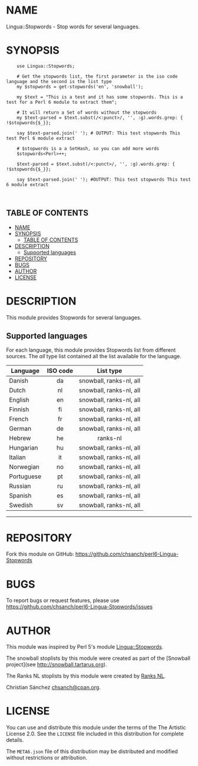 # NAME

Lingua::Stopwords - Stop words for several languages.

# SYNOPSIS

```perl6
    use Lingua::Stopwords;

    # Get the stopwords list, the first parameter is the iso code language and the second is the list type
    my $stopwords = get-stopwords('en', 'snowball');

    my $text = "This is a test and it has some stopwords. This is a test for a Perl 6 module to extract them";

    # It will return a Set of words without the stopwords
    my $text-parsed = $text.subst(/<:punct>/, '', :g).words.grep: { !$stopwords{$_}};

    say $text-parsed.join(' '); # OUTPUT: This test stopwords This test Perl 6 module extract

    # $stopwords is a a SetHash, so you can add more words
    $stopwords<Perl>++;

    $text-parsed = $text.subst(/<:punct>/, '', :g).words.grep: { !$stopwords{$_}};

    say $text-parsed.join(' '); #OUTPUT: This test stopwords This test 6 module extract

    
```
## TABLE OF CONTENTS
- [NAME](#name)
- [SYNOPSIS](#synopsis)
    - [TABLE OF CONTENTS](#table-of-contents)
- [DESCRIPTION](#description)
    - [Supported languages](#supported-languages)
- [REPOSITORY](#repository)
- [BUGS](#bugs)
- [AUTHOR](#author)
- [LICENSE](#license)

# DESCRIPTION

This module provides Stopwords for several languages.

## Supported languages

For each language, this module provides Stopwords list from different sources. The _all_ type list contained all the list available for the language.

| Language   | ISO code | List type               |
| ---------- | :------: | :---------------------: |
| Danish     | da       | snowball, ranks-nl, all |
| Dutch      | nl       | snowball, ranks-nl, all |
| English    | en       | snowball, ranks-nl, all |
| Finnish    | fi       | snowball, ranks-nl, all |
| French     | fr       | snowball, ranks-nl, all |
| German     | de       | snowball, ranks-nl, all |
| Hebrew     | he       | ranks-nl                |
| Hungarian  | hu       | snowball, ranks-nl, all |
| Italian    | it       | snowball, ranks-nl, all |
| Norwegian  | no       | snowball, ranks-nl, all |
| Portuguese | pt       | snowball, ranks-nl, all |
| Russian    | ru       | snowball, ranks-nl, all |
| Spanish    | es       | snowball, ranks-nl, all |
| Swedish    | sv       | snowball, ranks-nl, all |

---
# REPOSITORY

Fork this module on GitHub:
https://github.com/chsanch/perl6-Lingua-Stopwords

# BUGS

To report bugs or request features, please use
https://github.com/chsanch/perl6-Lingua-Stopwords/issues

# AUTHOR

This module was inspired by Perl 5's module [Lingua::Stopwords](https://metacpan.org/pod/Lingua::StopWords).

The snowball stoplists by this module were created as part of the [Snowball project](see http://snowball.tartarus.org).

The Ranks NL stoplists by this module were created by [Ranks NL](https://www.ranks.nl/stopwords).

Christian Sánchez <chsanch@cpan.org>.

# LICENSE

You can use and distribute this module under the terms of the
The Artistic License 2.0. See the `LICENSE` file included in this
distribution for complete details.

The `META6.json` file of this distribution may be distributed and modified
without restrictions or attribution.